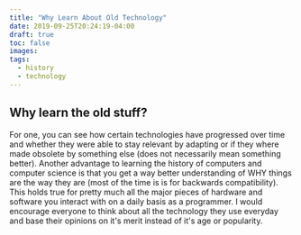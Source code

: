 ```yaml
---
title: "Why Learn About Old Technology"
date: 2019-09-25T20:24:19-04:00
draft: true
toc: false
images:
tags: 
  - history
  - technology
---
```


## Why learn the old stuff?
For one, you can see how certain technologies have progressed over time and
whether they were able to stay relevant by adapting or if they where made 
obsolete by something else (does not necessarily mean something better).
Another advantage to learning the history of computers and computer science is
that you get a way better understanding of WHY things are the
way they are (most of the time is is for backwards compatibility).
This holds true for pretty much all the major pieces of hardware and software
you interact with on a daily basis as a programmer. I would encourage everyone
to think about all the technology they use everyday and base their opinions on
it's merit instead of it's age or popularity.
